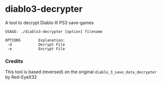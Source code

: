 # diablo3-decrypter

A tool to decrypt Diablo III PS3 save-games

```
USAGE: ./diablo3-decrypter [option] filename

OPTIONS        Explanation:
 -d            Decrypt File
 -e            Encrypt File
```

### Credits

This tool is based (reversed) on the original `diablo_3_save_data_decrypter` by Red-EyeX32
